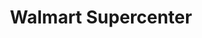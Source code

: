 ---
title: "Walmart Supercenter"
url: /oklahoma-city/walmart-supercenter-southwest-104th-street/
shop: Supermarkt
---